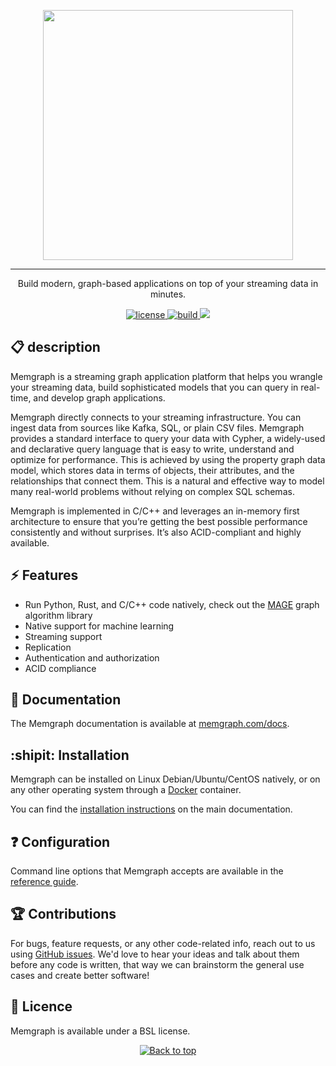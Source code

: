 <p align="center">
<img width="400px" src="https://uploads-ssl.webflow.com/5e7ceb09657a69bdab054b3a/5e7ceb09657a6937ab054bba_Black_Original%20_Logo.png">
</p>

---

<p align="center">
Build modern, graph-based applications on top of your streaming data in minutes.
</p>

<p align="center">
  <a href="https://github.com/memgraph/memgraph/LICENSE">
    <img src="https://img.shields.io/github/license/memgraph/memgraph" alt="license" title="license"/>
  </a>
  <a href="https://github.com/memgraph/memgraph">
    <img src="https://img.shields.io/github/workflow/status/memgraph/memgraph/daily_banchmark.yaml/master" alt="build" title="build"/>
  </a>
  <a href="https://memgraph.com/docs/" alt="Documentation">
    <img src="https://img.shields.io/badge/documentation-Memgraph-orange" />
  </a>
</p>

## :clipboard: description
Memgraph is a streaming graph application platform that helps you wrangle your streaming data, build sophisticated models that you can query in real-time, and develop graph applications.

Memgraph directly connects to your streaming infrastructure. You can ingest data from sources like Kafka, SQL, or plain CSV files.
Memgraph provides a standard interface to query your data with Cypher, a widely-used and declarative query language that is easy to write, understand and optimize for performance.
This is achieved by using the property graph data model, which stores data in terms of objects, their attributes, and the relationships that connect them.
This is a natural and effective way to model many real-world problems without relying on complex SQL schemas.

Memgraph is implemented in C/C++ and leverages an in-memory first architecture to ensure that you’re getting the best possible performance consistently and without surprises.
It’s also ACID-compliant and highly available.

## :zap: Features
- Run Python, Rust, and C/C++ code natively, check out the [MAGE](https://github.com/memgraph/mage) graph algorithm library
- Native support for machine learning
- Streaming support
- Replication
- Authentication and authorization
- ACID compliance

## :bookmark_tabs: Documentation
The Memgraph documentation is available at [memgraph.com/docs](https://memgraph.com/docs).

## :shipit: Installation
Memgraph can be installed on Linux Debian/Ubuntu/CentOS natively, or on any other operating system through a [Docker](https://docker.com) container.

You can find the [installation instructions](https://memgraph.com/docs/memgraph/installation) on the main documentation.

## :question: Configuration
Command line options that Memgraph accepts are available in the [reference guide](https://memgraph.com/docs/memgraph/reference-guide/configuration).

## :trophy: Contributions
For bugs, feature requests, or any other code-related info, reach out to us using [GitHub issues](https://github.com/memgraph/memgraph/issues/new).
We'd love to hear your ideas and talk about them before any code is written, that way we can brainstorm the general use cases and create better software!

## :scroll: Licence
Memgraph is available under a BSL license.

<p align="center">
  <a href="#">
    <img src="https://img.shields.io/badge/⬆️back_to_top_⬆️-white" alt="Back to top" title="Back to top"/>
  </a>
</p>
